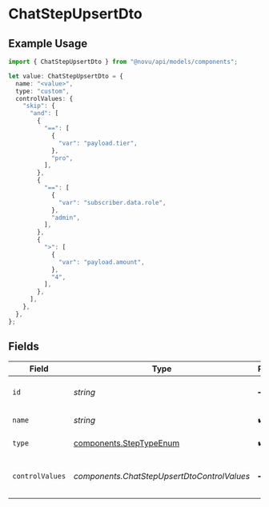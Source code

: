 # ChatStepUpsertDto

## Example Usage

```typescript
import { ChatStepUpsertDto } from "@novu/api/models/components";

let value: ChatStepUpsertDto = {
  name: "<value>",
  type: "custom",
  controlValues: {
    "skip": {
      "and": [
        {
          "==": [
            {
              "var": "payload.tier",
            },
            "pro",
          ],
        },
        {
          "==": [
            {
              "var": "subscriber.data.role",
            },
            "admin",
          ],
        },
        {
          ">": [
            {
              "var": "payload.amount",
            },
            "4",
          ],
        },
      ],
    },
  },
};
```

## Fields

| Field                                                              | Type                                                               | Required                                                           | Description                                                        |
| ------------------------------------------------------------------ | ------------------------------------------------------------------ | ------------------------------------------------------------------ | ------------------------------------------------------------------ |
| `id`                                                               | *string*                                                           | :heavy_minus_sign:                                                 | Unique identifier of the step                                      |
| `name`                                                             | *string*                                                           | :heavy_check_mark:                                                 | Name of the step                                                   |
| `type`                                                             | [components.StepTypeEnum](../../models/components/steptypeenum.md) | :heavy_check_mark:                                                 | Type of the step                                                   |
| `controlValues`                                                    | *components.ChatStepUpsertDtoControlValues*                        | :heavy_minus_sign:                                                 | Control values for the Chat step.                                  |